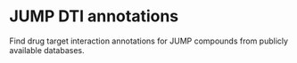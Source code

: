 # JUMP DTI annotations

Find drug target interaction annotations for JUMP compounds from publicly
available databases.
